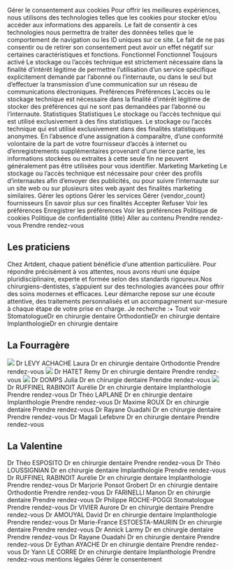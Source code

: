 Gérer le consentement aux cookies
Pour offrir les meilleures expériences, nous utilisons des technologies telles que les cookies pour stocker et/ou accéder aux informations des appareils. Le fait de consentir à ces technologies nous permettra de traiter des données telles que le comportement de navigation ou les ID uniques sur ce site. Le fait de ne pas consentir ou de retirer son consentement peut avoir un effet négatif sur certaines caractéristiques et fonctions.
Fonctionnel Fonctionnel Toujours activé 
Le stockage ou l’accès technique est strictement nécessaire dans la finalité d’intérêt légitime de permettre l’utilisation d’un service spécifique explicitement demandé par l’abonné ou l’internaute, ou dans le seul but d’effectuer la transmission d’une communication sur un réseau de communications électroniques.
Préférences Préférences
L’accès ou le stockage technique est nécessaire dans la finalité d’intérêt légitime de stocker des préférences qui ne sont pas demandées par l’abonné ou l’internaute.
Statistiques Statistiques
Le stockage ou l’accès technique qui est utilisé exclusivement à des fins statistiques. Le stockage ou l’accès technique qui est utilisé exclusivement dans des finalités statistiques anonymes. En l’absence d’une assignation à comparaître, d’une conformité volontaire de la part de votre fournisseur d’accès à internet ou d’enregistrements supplémentaires provenant d’une tierce partie, les informations stockées ou extraites à cette seule fin ne peuvent généralement pas être utilisées pour vous identifier.
Marketing Marketing
Le stockage ou l’accès technique est nécessaire pour créer des profils d’internautes afin d’envoyer des publicités, ou pour suivre l’internaute sur un site web ou sur plusieurs sites web ayant des finalités marketing similaires.
Gérer les options Gérer les services Gérer {vendor_count} fournisseurs En savoir plus sur ces finalités
Accepter Refuser Voir les préférences Enregistrer les préférences Voir les préférences
Politique de cookies  Politique de confidentialité {title}
Aller au contenu
Prendre rendez-vous
Prendre rendez-vous
## Les praticiens
Chez Artdent, chaque patient bénéficie d’une attention particulière. Pour répondre précisément à vos attentes, nous avons réuni une équipe pluridisciplinaire, experte et formée selon des standards rigoureux.Nos chirurgiens-dentistes, s’appuient sur des technologies avancées pour offrir des soins modernes et efficaces. Leur démarche repose sur une écoute attentive, des traitements personnalisés et un accompagnement sur-mesure à chaque étape de votre prise en charge.
Je recherche :+ Tout voir
StomatologueDr en chirurgie dentaire OrthodontieDr en chirurgie dentaire ImplanthologieDr en chirurgie dentaire
## La Fourragère
![](https://www.artdentclinic.fr/wp-content/uploads/2023/07/DR-LEVY-ACHACHE-LAURA-Artdent-clinic-la-fourragere-marseille-.jpg)
Dr LEVY ACHACHE Laura
Dr en chirurgie dentaire Orthodontie
Prendre rendez-vous
![](https://www.artdentclinic.fr/wp-content/uploads/2023/07/DR-HATET-REMY-Artdent-clinic-la-fourragere-marseille-.jpg)
Dr HATET Remy
Dr en chirurgie dentaire
Prendre rendez-vous
![](https://www.artdentclinic.fr/wp-content/uploads/2023/10/JULIA-DOMPS-Artdent-clinic-la-fourragere-marseille-1-1.jpg)
Dr DOMPS Julia
Dr en chirurgie dentaire
Prendre rendez-vous
![](https://www.artdentclinic.fr/wp-content/uploads/2023/07/Dr-RUFFINEL-RABINOIT-Aurelie-Artdent-clinic-la-fourragere-marseille-.jpg)
Dr RUFFINEL RABINOIT Aurélie
Dr en chirurgie dentaire Implanthologie
Prendre rendez-vous
Dr Théo LAPLANE
Dr en chirurgie dentaire Implanthologie
Prendre rendez-vous
Dr Maxime ROUX
Dr en chirurgie dentaire
Prendre rendez-vous
Dr Rayane Ouadahi
Dr en chirurgie dentaire
Prendre rendez-vous
Dr Magali Lefebvre
Dr en chirurgie dentaire
Prendre rendez-vous
## La Valentine
Dr Théo ESPOSITO
Dr en chirurgie dentaire
Prendre rendez-vous
Dr Théo LOUSSIGNIAN
Dr en chirurgie dentaire Implanthologie
Prendre rendez-vous
Dr RUFFINEL RABINOIT Aurélie
Dr en chirurgie dentaire Implanthologie
Prendre rendez-vous
Dr Marjorie Ponsot Grobert
Dr en chirurgie dentaire Orthodontie
Prendre rendez-vous
Dr FARINELLI Manon
Dr en chirurgie dentaire
Prendre rendez-vous
Dr Philippe ROCHE-POGGI
Stomatologue
Prendre rendez-vous
Dr VIVIER Aurore
Dr en chirurgie dentaire
Prendre rendez-vous
Dr AMOUYAL David
Dr en chirurgie dentaire Implanthologie
Prendre rendez-vous
Dr Marie-France ESTOESTA-MAURIN
Dr en chirurgie dentaire
Prendre rendez-vous
Dr Annick Larmy
Dr en chirurgie dentaire
Prendre rendez-vous
Dr Rayane Ouadahi
Dr en chirurgie dentaire
Prendre rendez-vous
Dr Eythan AYACHE
Dr en chirurgie dentaire
Prendre rendez-vous
Dr Yann LE CORRE
Dr en chirurgie dentaire Implanthologie
Prendre rendez-vous
mentions légales
Gérer le consentement
